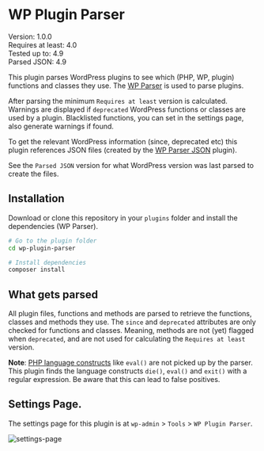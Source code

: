 # WP Plugin Parser

Version: 1.0.0  
Requires at least: 4.0  
Tested up to: 4.9  
Parsed JSON: 4.9

This plugin parses WordPress plugins to see which (PHP, WP, plugin) functions and classes they use. The [WP Parser](https://github.com/WordPress/phpdoc-parser) is used to parse plugins.

After parsing the minimum `Requires at least` version is calculated. Warnings are displayed if `deprecated` WordPress functions or classes are used by a plugin. Blacklisted functions, you can set in the settings page, also generate warnings if found.

To get the relevant WordPress information (since, deprecated etc) this plugin references JSON files (created by the [WP Parser JSON](https://github.com/keesiemeijer/wp-parser-json) plugin).

See the `Parsed JSON` version for what WordPress version was last parsed to create the files.

## Installation
Download or clone this repository in your `plugins` folder and install the dependencies (WP Parser). 

```bash
# Go to the plugin folder
cd wp-plugin-parser

# Install dependencies
composer install
```

## What gets parsed
All plugin files, functions and methods are parsed to retrieve the functions, classes and methods they use. The `since` and `deprecated` attributes are only checked for functions and classes. Meaning, methods are not (yet) flagged when `deprecated`, and are not used for calculating the `Requires at least` version.

**Note**: [PHP language constructs](https://secure.php.net/manual/en/reserved.keywords.php) like `eval()` are not picked up by the parser. This plugin finds the language constructs `die()`, `eval()` and `exit()` with a regular expression. Be aware that this can lead to false positives.

## Settings Page.
The settings page for this plugin is at `wp-admin` > `Tools` > `WP Plugin Parser`.

![settings-page](https://user-images.githubusercontent.com/1436618/33215860-a6e61dfa-d131-11e7-93ce-f5f89e4759eb.png)